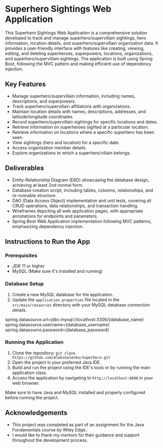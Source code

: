 # Superhero Sightings Web Application

This Superhero Sightings Web Application is a comprehensive solution developed to track and manage superhero/supervillain sightings, hero information, location details, and superhero/supervillain organization data. It provides a user-friendly interface with features like creating, viewing, editing, and deleting superheroes, superpowers, locations, organizations, and superhero/supervillain sightings. The application is built using Spring Boot, following the MVC pattern and making efficient use of dependency injection.

## Key Features
- Manage superhero/supervillain information, including names, descriptions, and superpowers.
- Track superhero/supervillain affiliations with organizations.
- Maintain location details with names, descriptions, addresses, and latitude/longitude coordinates.
- Record superhero/supervillain sightings for specific locations and dates.
- Retrieve information on superheroes sighted at a particular location.
- Retrieve information on locations where a specific superhero has been seen.
- View sightings (hero and location) for a specific date.
- Access organization member details.
- Explore organizations to which a superhero/villain belongs.

## Deliverables
- Entity-Relationship Diagram (ERD) showcasing the database design, achieving at least 2nd normal form.
- Database creation script, including tables, columns, relationships, and re-runnable structure.
- DAO (Data Access Object) implementation and unit tests, covering all CRUD operations, data relationships, and transaction handling.
- Wireframes depicting all web application pages, with appropriate annotations for endpoints and parameters.
- Spring Boot Web Application implementation following MVC patterns, emphasizing dependency injection.

## Instructions to Run the App

### Prerequisites
- JDK 11 or higher
- MySQL (Make sure it's installed and running)

### Database Setup
1. Create a new MySQL database for the application.
2. Update the `application.properties` file located in the `src/main/resources` directory with your MySQL database connection details.

spring.datasource.url=jdbc:mysql://localhost:3306/{database_name}
spring.datasource.username={database_username}
spring.datasource.password={database_password}

### Running the Application
1. Clone the repository: `git clone https://github.com/AleksGalenko/Superhero.git`
2. Open the project in your preferred Java IDE.
3. Build and run the project using the IDE's tools or by running the main application class.
4. Access the application by navigating to `http://localhost:8080` in your web browser.

Make sure to have Java and MySQL installed and properly configured before running the project.

## Acknowledgements

- This project was completed as part of an assignment for the Java Fundamentals course by Wiley Edge..
- I would like to thank my mentors for their guidance and support throughout the development process.
